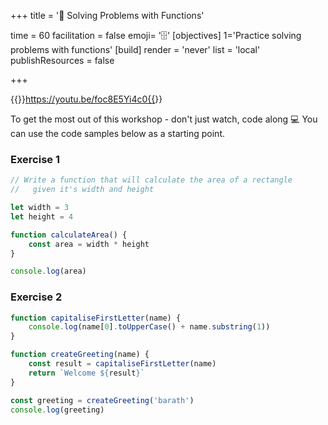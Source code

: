 +++
title = '📼 Solving Problems with Functions'

time = 60
facilitation = false
emoji= '🗄️'
[objectives]
    1='Practice solving problems with functions'
[build]
  render = 'never'
  list = 'local'
  publishResources = false

+++

{{<youtube>}}https://youtu.be/foc8E5Yi4c0{{</youtube>}}

To get the most out of this workshop - don't just watch, code along 💻
You can use the code samples below as a starting point.

### Exercise 1

```js
// Write a function that will calculate the area of a rectangle
//   given it's width and height

let width = 3
let height = 4

function calculateArea() {
    const area = width * height
}

console.log(area)
```

### Exercise 2

```js
function capitaliseFirstLetter(name) {
    console.log(name[0].toUpperCase() + name.substring(1))
}

function createGreeting(name) {
    const result = capitaliseFirstLetter(name)
    return `Welcome ${result}`
}

const greeting = createGreeting('barath')
console.log(greeting)
```
